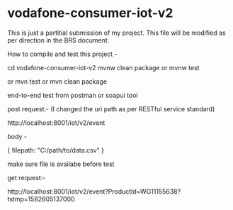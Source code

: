 # vodafone-consumer-iot-v2

This is just a partitial submission of my project. This file will be modified as per direction in the BRS document.

How to compile and test this project -


cd  vodafone-consumer-iot-v2
mvnw clean package   or mvnw test

or
mvn  test  or mvn clean package

end-to-end test from postman or soapui tool

post request:- (I changed the uri path as per RESTful service standard)

http://localhost:8001/iot/v2/event

body -

{
	filepath: "C:/path/to/data.csv"
}

make sure file is availabe before test

get request:-

http://localhost:8001/iot/v2/event?ProductId=WG11155638?tstmp=1582605137000

